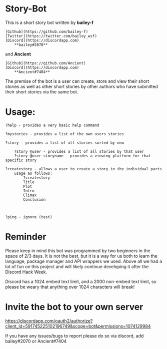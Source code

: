 # Story-Bot

This is a short story bot written by **bailey-f**

    [Github](https://github.com/bailey-f)
    [Twitter](https://twitter.com/bailey_wsf)
    [Discord](https://discordapp.com)
        **bailey#2070**


 and **Ancient**

    [Github](https://github.com/Ancient)
    [Discord](https://discordapp.com)
        **Ancient#7404**

The premise of the bot is a user can create, store and view their short stories as well as other short stories by other authors who have submitted their short stories via the same bot.

# Usage:
```
?help - provides a very basic help command

?mystories - provides a list of the own users stories

?story - provides a list of all stories sorted by new

    ?story @user - provides a list of all stories by that user
    ?story @user storyname - provides a viewing platform for that specific story

?createstory - allows a user to create a story in the individual parts
    usage as follows:
        ?createstory
        Title
        Plot
        Intro
        Climax
        Conclusion



?ping - ignore (test)
```
# Reminder

Please keep in mind this bot was programmed by two beginners in the space of 2/3 days. It is not the best, but it is a way for us both to learn the language, package manager and API wrappers we used. Above all we had a lot of fun on this project and will likely continue developing it after the Discord Hack Week.

Discord has a 1024 embed text limit, and a 2000 non-embed text limit, so please be weary that anything over 1024 characters will break! 

# Invite the bot to your own server

https://discordapp.com/oauth2/authorize?client_id=591745225102196749&scope=bot&permissions=1074129984

If you have any issues/bugs to report please do so via discord, add bailey#2070 or Ancient#7404
